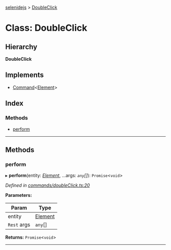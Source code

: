 [selenidejs](../README.md) > [DoubleClick](../classes/doubleclick.md)

# Class: DoubleClick

## Hierarchy

**DoubleClick**

## Implements

* [Command](../interfaces/command.md)<[Element](element.md)>

## Index

### Methods

* [perform](doubleclick.md#perform)

---

## Methods

<a id="perform"></a>

###  perform

▸ **perform**(entity: *[Element](element.md)*, ...args: *`any`[]*): `Promise`<`void`>

*Defined in [commands/doubleClick.ts:20](https://github.com/KnowledgeExpert/selenidejs/blob/master/lib/commands/doubleClick.ts#L20)*

**Parameters:**

| Param | Type |
| ------ | ------ |
| entity | [Element](element.md) |
| `Rest` args | `any`[] |

**Returns:** `Promise`<`void`>

___

